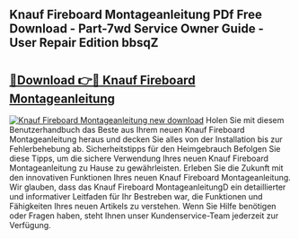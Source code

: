 ## Knauf Fireboard Montageanleitung PDf Free Download - Part-7wd Service Owner Guide - User Repair Edition bbsqZ

# <h2><a href="http://df7qem.blite.top/?on=Knauf+Fireboard+Montageanleitung">🔗Download 👉🔴 Knauf Fireboard Montageanleitung</a></h2>

[![Knauf Fireboard Montageanleitung new download](https://i.imgur.com/lujVjoI.png)](http://df7qem.blite.top/?on=Knauf+Fireboard+Montageanleitung)
Holen Sie mit diesem Benutzerhandbuch das Beste aus Ihrem neuen Knauf Fireboard Montageanleitung heraus und decken Sie alles von der Installation bis zur Fehlerbehebung ab. Sicherheitstipps für den Heimgebrauch Befolgen Sie diese Tipps, um die sichere Verwendung Ihres neuen Knauf Fireboard Montageanleitung zu Hause zu gewährleisten. Erleben Sie die Zukunft mit den innovativen Funktionen Ihres neuen Knauf Fireboard Montageanleitung. Wir glauben, dass das Knauf Fireboard MontageanleitungD ein detaillierter und informativer Leitfaden für Ihr Bestreben war, die Funktionen und Fähigkeiten Ihres neuen Artikels zu verstehen. Wenn Sie Hilfe benötigen oder Fragen haben, steht Ihnen unser Kundenservice-Team jederzeit zur Verfügung.
